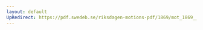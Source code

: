 ```yaml
---
layout: default
UpRedirect: https://pdf.swedeb.se/riksdagen-motions-pdf/1869/mot_1869__ak__00185/mot_1869__ak__00185_001.pdf
---
```

